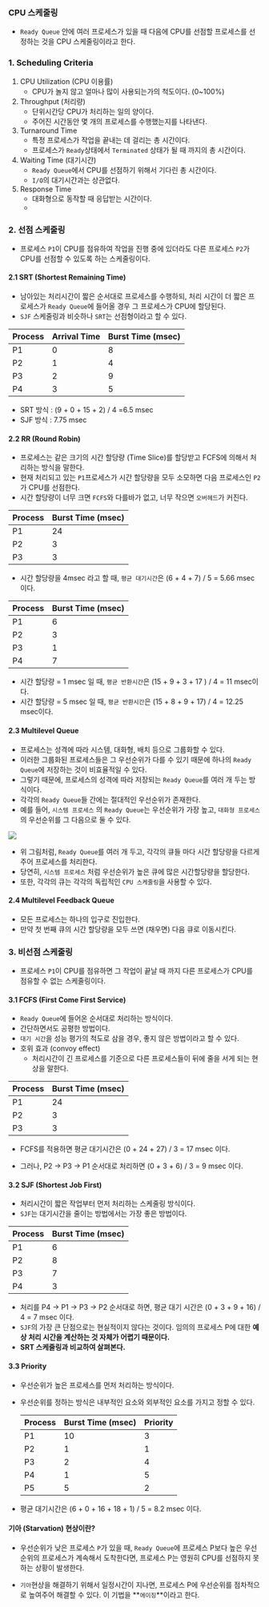 ### CPU 스케줄링

- `Ready Queue` 안에 여러 프로세스가 있을 때 다음에 CPU를 선점할 프로세스를 선정하는 것을 CPU 스케줄링이라고 한다.



### 1. Scheduling Criteria

1. CPU Utilization (CPU 이용률)
   - CPU가 놀지 않고 얼마나 많이 사용되는가의 척도이다. (0~100%)
2. Throughput (처리량)
   - 단위시간당 CPU가 처리하는 일의 양이다.
   - 주어진 시간동안 몇 개의 프로세스를 수행했는지를 나타낸다.
3. Turnaround Time
   - 특정 프로세스가 작업을 끝내는 데 걸리는 총 시간이다.
   - 프로세스가 `Ready`상태에서 `Terminated` 상태가 될 때 까지의 총 시간이다.
4. Waiting Time (대기시간)
   - `Ready Queue`에서 CPU를 선점하기 위해서 기다린 총 시간이다.
   - `I/O`의 대기시간과는 상관없다.
5. Response Time
   - 대화형으로 동작할 때 응답받는 시간이다.
   - 

### 2. 선점 스케줄링

- 프로세스 `P1`이 CPU를 점유하여 작업을 진행 중에 있더라도 다른 프로세스 `P2`가 CPU를 선점할 수 있도록 하는 스케줄링이다.

#### 2.1 SRT (Shortest Remaining Time)

- 남아있는 처리시간이 짧은 순서대로 프로세스를 수행하되, 처리 시간이 더 짧은 프로세스가 `Ready Queue`에 들어올 경우 그 프로세스가 CPU에 할당된다.
- `SJF` 스케줄링과 비슷하나 `SRT`는 선점형이라고 할 수 있다.

| Process | Arrival Time | Burst Time (msec) |
| ------- | ------------ | ----------------- |
| P1      | 0            | 8                 |
| P2      | 1            | 4                 |
| P3      | 2            | 9                 |
| P4      | 3            | 5                 |

- SRT 방식 : (9 + 0 + 15 + 2) / 4 =6.5 msec
- SJF 방식 : 7.75 msec



#### 2.2 RR (Round Robin)

- 프로세스는 같은 크기의 시간 할당량 (Time Slice)를 할당받고 FCFS에 의해서 처리하는 방식을 말한다.
- 현재 처리되고 있는 `P1`프로세스가 시간 할당량을 모두 소모하면 다음 프로세스인 `P2`가 CPU를 선점한다.
- 시간 할당량이 너무 크면 `FCFS`와 다를바가 없고, 너무 작으면 `오버헤드`가 커진다.

| Process | Burst Time (msec) |
| ------- | ----------------- |
| P1      | 24                |
| P2      | 3                 |
| P3      | 3                 |

- 시간 할당량을 4msec 라고 할 때, `평균 대기시간`은 (6 + 4 + 7) / 5 = 5.66 msec이다.

| Process | Burst Time (msec) |
| ------- | ----------------- |
| P1      | 6                 |
| P2      | 3                 |
| P3      | 1                 |
| P4      | 7                 |

- 시간 할당량 = 1 msec 일 때, `평균 반환시간`은 (15 + 9 + 3 + 17 ) / 4 = 11 msec이다.
- 시간 할당량 = 5 msec 일 때, `평균 반환시간`은 (15 + 8 + 9 + 17) / 4 = 12.25 msec이다.



#### 2.3 Multilevel Queue

- 프로세스는 성격에 따라 시스템, 대화형, 배치 등으로 그룹화할 수 있다.
- 이러한 그룹화된 프로세스들은 그 우선순위가 다를 수 있기 때문에 하나의 `Ready Queue`에 저장하는 것이 비효율적일 수 있다.
- 그렇기 때문에, 프로세스의 성격에 따라 저장되는 `Ready Queue`를 여러 개 두는 방식이다.
- 각각의 `Ready Queue`들 간에는 절대적인 우선순위가 존재한다.
- 예를 들어, `시스템 프로세스` 의 `Ready Queue`는 우선순위가 가장 높고, `대화형 프로세스`의 우선순위를 그 다음으로 둘 수 있다.

![](https://postfiles.pstatic.net/MjAxOTA0MjJfMTMy/MDAxNTU1OTA1ODcyMzY3.kthgGfKSENWCOd98KGRjzqL-3qnDOsGsrmAYoZ3n5V0g.yGitHPnlBcJL-8QbzJ1-XQBkk7339zVMtUXrrGcNVN0g.PNG.jhnyang/image.png?type=w773)

- 위 그림처럼, `Ready Queue`를 여러 개 두고, 각각의 큐들 마다 시간 할당량을 다르게 주어 프로세스를 처리한다.
- 당연히, `시스템 프로세스` 처럼 우선순위가 높은 큐에 많은 시간할당량을 할당한다.
- 또한, 각각의 큐는 각각의 독립적인 `CPU 스케줄링`을 사용할 수 있다.



#### 2.4 Multilevel Feedback Queue

- 모든 프로세스는 하나의 입구로 진입한다.
- 만약 첫 번째 큐의 시간 할당량을 모두 쓰면 (채우면) 다음 큐로 이동시킨다.



### 3. 비선점 스케줄링

- 프로세스 `P1`이 CPU를 점유하면 그 작업이 끝날 때 까지 다른 프로세스가 CPU를 점유할 수 없는 스케줄링이다.



#### 3.1 FCFS (First Come First Service)

- `Ready Queue`에 들어온 순서대로 처리하는 방식이다.
- 간단하면서도 공평한 방법이다.
- `대기 시간`을 성능 평가의 척도로 삼을 경우, 좋지 않은 방법이라고 할 수 있다.
- 호위 효과 (convoy effect)
  - 처리시간이 긴 프로세스를 기준으로 다른 프로세스들이 뒤에 줄을 서게 되는 현상을 말한다.

| Process | Burst Time (msec) |
| ------- | :---------------- |
| P1      | 24                |
| P2      | 3                 |
| P3      | 3                 |

- FCFS를 적용하면 평균 대기시간은 (0 + 24 + 27) / 3 = 17 msec 이다.

- 그러나, P2 -> P3 -> P1 순서대로 처리하면 (0 + 3 + 6) / 3 = 9 msec 이다.

  

#### 3.2 SJF (Shortest Job First)

- 처리시간이 짧은 작업부터 먼저 처리하는 스케줄링 방식이다.
- `SJF`는 대기시간을 줄이는 방법에서는 가장 좋은 방법이다.

| Process | Burst Time (msec) |
| ------- | ----------------- |
| P1      | 6                 |
| P2      | 8                 |
| P3      | 7                 |
| P4      | 3                 |

- 처리를 P4 -> P1 -> P3 -> P2 순서대로 하면, 평균 대기 시간은 (0 + 3 + 9 + 16) / 4 = 7 msec 이다.
- `SJF`의 가장 큰 단점으로는 현실적이지 않다는 것이다. 임의의 프로세스 P에 대한 **예상 처리 시간을 계산하는 것 자체가 어렵기 때문이다.**
- **SRT 스케줄링과 비교하여 살펴본다.**



#### 3.3 Priority

- 우선순위가 높은 프로세스를 먼저 처리하는 방식이다.

- 우선순위를 정하는 방식은 내부적인 요소와 외부적인 요소를 가지고 정할 수 있다.

  | Process | Burst Time (msec) | Priority |
  | ------- | ----------------- | -------- |
  | P1      | 10                | 3        |
  | P2      | 1                 | 1        |
  | P3      | 2                 | 4        |
  | P4      | 1                 | 5        |
  | P5      | 5                 | 2        |

- 평균 대기시간은 (6 + 0 + 16 + 18 + 1) / 5 = 8.2 msec 이다.



#### 기아 (Starvation) 현상이란?

- 우선순위가 낮은 프로세스 `P`가 있을 때, `Ready Queue`에 프로세스 P보다 높은 우선순위의 프로세스가 계속해서 도착한다면, 프로세스 P는 영원히 CPU를 선점하지 못하는 상황이 발생한다.

- `기아`현상을 해결하기 위해서 일정시간이 지나면, 프로세스 P에 우선순위를 점차적으로 높여주어 해결할 수 있다. 이 기법을 **`에이징`**이라고 한다.

  